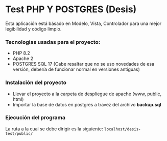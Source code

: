 # Test PHP Y POSTGRES (Desis)

Esta aplicación está básado en Modelo, Vista, Controlador
para una mejor legibilidad y código limpio.

### Tecnologias usadas para el proyecto:

- PHP 8.2
- Apache 2
- POSTGRES SQL 17 (Cabe resaltar que no se uso novedades de esa versión, debería de funcionar normal en versiones antiguas)

### Instalación del proyecto
- Llevar el proyecto a la carpeta de despliegue de apache (www, public, html)
- Importar la base de datos en postgres a travez del archivo **backup.sql**

### Ejecución del programa

La ruta a la cual se debe dirigir es la siguiente:
`localhost/desis-test/public/`